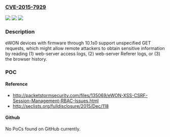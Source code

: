 ### [CVE-2015-7929](https://cve.mitre.org/cgi-bin/cvename.cgi?name=CVE-2015-7929)
![](https://img.shields.io/static/v1?label=Product&message=n%2Fa&color=blue)
![](https://img.shields.io/static/v1?label=Version&message=n%2Fa&color=blue)
![](https://img.shields.io/static/v1?label=Vulnerability&message=n%2Fa&color=brighgreen)

### Description

eWON devices with firmware through 10.1s0 support unspecified GET requests, which might allow remote attackers to obtain sensitive information by reading (1) web-server access logs, (2) web-server Referer logs, or (3) the browser history.

### POC

#### Reference
- http://packetstormsecurity.com/files/135069/eWON-XSS-CSRF-Session-Management-RBAC-Issues.html
- http://seclists.org/fulldisclosure/2015/Dec/118

#### Github
No PoCs found on GitHub currently.

